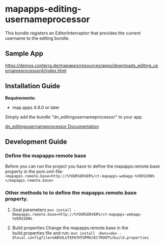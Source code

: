 # mapapps-editing-usernameprocessor

This bundle registers an EditorInterceptor that provides the current username to the editing bundle.

## Sample App

https://demos.conterra.de/mapapps/resources/apps/downloads_editing_usernameprocessor4/index.html

## Installation Guide

**Requirements:**

- map.apps 4.9.0 or later

Simply add the bundle "dn_editingusernameprocessor" to your app.

[dn_editingusernameprocessor Documentation](https://github.com/conterra/mapapps-editing-usernameprocessor/tree/master/src/main/js/bundles/dn_editingusernameprocessor)

## Development Guide

### Define the mapapps remote base

Before you can run the project you have to define the mapapps.remote.base property in the pom.xml-file:
`<mapapps.remote.base>http://%YOURSERVER%/ct-mapapps-webapp-%VERSION%</mapapps.remote.base>`

### Other methods to to define the mapapps.remote.base property.

1. Goal parameters
   `mvn install -Dmapapps.remote.base=http://%YOURSERVER%/ct-mapapps-webapp-%VERSION%`

2. Build properties Change the mapapps.remote.base in the build.properties file and run:
   `mvn install -Denv=dev -Dlocal.configfile=%ABSOLUTEPATHTOPROJECTROOT%/build.properties`
